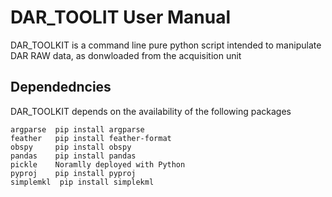 # DAR_TOOLIT User Manual

DAR_TOOLKIT is a command line pure python script intended to manipulate DAR RAW data, as donwloaded from the acquisition unit

## Dependedncies
DAR_TOOLKIT depends on the availability of the following packages

```
argparse  pip install argparse
feather   pip install feather-format
obspy     pip install obspy
pandas    pip install pandas
pickle    Noramlly deployed with Python
pyproj    pip install pyproj
simplemkl  pip install simplekml
```

